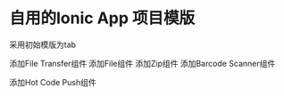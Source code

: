 # 自用的Ionic App 项目模版

采用初始模版为tab

添加File Transfer组件
添加File组件
添加Zip组件
添加Barcode Scanner组件

添加Hot Code Push组件
